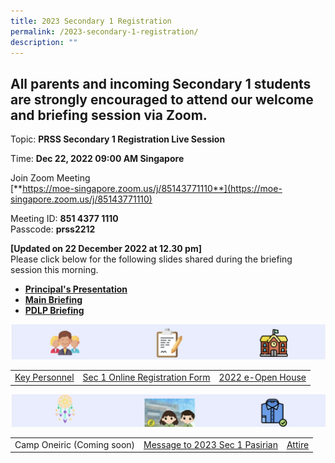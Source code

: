```yaml
---
title: 2023 Secondary 1 Registration
permalink: /2023-secondary-1-registration/
description: ""
---
```

All parents and incoming Secondary 1 students are strongly encouraged to attend our welcome and briefing session via Zoom.
--------------------------------------------------------------------------------------------------------------------------

Topic: **PRSS Secondary 1 Registration Live Session**

Time: **Dec 22, 2022 09:00 AM Singapore**

Join Zoom Meeting  
[**https://moe-singapore.zoom.us/j/85143771110**](https://moe-singapore.zoom.us/j/85143771110)

  

Meeting ID: **851 4377 1110**<br>Passcode: **prss2212**
  
**\[Updated on 22 December 2022 at 12.30 pm\]**  
Please click below for the following slides shared during the briefing session this morning.  

*   [**Principal's Presentation**]()
*   **[Main Briefing](/files/PRSS%20Sec%201%20Reg%20Slides.pdf)** 
*   **[PDLP Briefing](/files/2023%20Sec%201%20PDLP%20Parent%20Engagement%20Deck%20Sec%201%20Registration%20For%20Sharing.pdf)**

![](/images/sec1.png)

| |||
| -------- | -------- | -------- |
| [Key Personnel](/files/PRSS%202023%20Key%20Personnel.pdf)     | [Sec 1 Online Registration Form](https://form.gov.sg/638ffb2fcc49df00110ee967)     | [2022 e-Open House](/e-open-house/e-Open-House/)     |

![](/images/sec1b.png)

| |||
| -------- | -------- | -------- |
| Camp Oneiric  (Coming soon)    | [Message to 2023 Sec 1 Pasirian](/files/PRSS%202023%20A%20message%20to%20our%20Sec%201%20Pasirians.pdf)   | [Attire](/files/Attire.pdf)  |